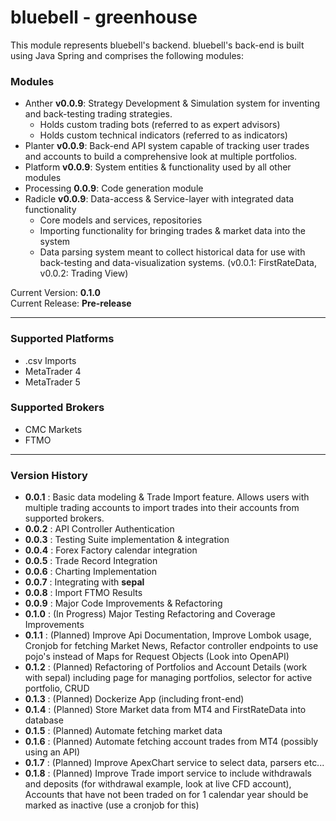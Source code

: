 # bluebell - greenhouse
This module represents bluebell's backend. bluebell's back-end is built using Java Spring and comprises the following modules:

### Modules
- Anther **v0.0.9**: Strategy Development & Simulation system for inventing and back-testing trading strategies.
  - Holds custom trading bots (referred to as expert advisors)
  - Holds custom technical indicators (referred to as indicators)
- Planter **v0.0.9**: Back-end API system capable of tracking user trades and accounts to build a comprehensive look at multiple portfolios.
- Platform **v0.0.9**: System entities & functionality used by all other modules
- Processing **0.0.9**: Code generation module
- Radicle **v0.0.9**: Data-access & Service-layer with integrated data functionality
  - Core models and services, repositories
  - Importing functionality for bringing trades & market data into the system
  - Data parsing system meant to collect historical data for use with back-testing and data-visualization systems. (v0.0.1: FirstRateData, v0.0.2: Trading View)

Current Version: **0.1.0**\
Current Release: **Pre-release**

---

### Supported Platforms
- .csv Imports
- MetaTrader 4
- MetaTrader 5

### Supported Brokers
- CMC Markets
- FTMO

---

### Version History
- **0.0.1** : Basic data modeling & Trade Import feature. Allows users with multiple trading accounts to import trades into their accounts from supported brokers.
- **0.0.2** : API Controller Authentication
- **0.0.3** : Testing Suite implementation & integration
- **0.0.4** : Forex Factory calendar integration
- **0.0.5** : Trade Record Integration
- **0.0.6** : Charting Implementation
- **0.0.7** : Integrating with **sepal**
- **0.0.8** : Import FTMO Results
- **0.0.9** : Major Code Improvements & Refactoring
- **0.1.0** : (In Progress) Major Testing Refactoring and Coverage Improvements
- **0.1.1** : (Planned) Improve Api Documentation, Improve Lombok usage, Cronjob for fetching Market News, Refactor controller endpoints to use pojo's instead of Maps for Request Objects (Look into OpenAPI)
- **0.1.2** : (Planned) Refactoring of Portfolios and Account Details (work with sepal) including page for managing portfolios, selector for active portfolio, CRUD
- **0.1.3** : (Planned) Dockerize App (including front-end)
- **0.1.4** : (Planned) Store Market data from MT4 and FirstRateData into database
- **0.1.5** : (Planned) Automate fetching market data
- **0.1.6** : (Planned) Automate fetching account trades from MT4 (possibly using an API)
- **0.1.7** : (Planned) Improve ApexChart service to select data, parsers etc...
- **0.1.8** : (Planned) Improve Trade import service to include withdrawals and deposits (for withdrawal example, look at live CFD account), Accounts that have not been traded on for 1 calendar year should be marked as inactive (use a cronjob for this)